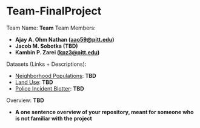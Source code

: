 # Team-FinalProject

Team Name: **Team**
Team Members:
- **Ajay A. Ohm Nathan (aao59@pitt.edu)**
- **Jacob M. Sobotka (TBD)**
- **Kambin P. Zarei (kpz3@pitt.edu)**

Datasets (Links + Descriptions):
- [Neighborhood Populations](https://data.wprdc.org/dataset/pittsburgh-american-community-survey-2015-miscellaneous-data/resource/82f29015-6905-4b1c-8300-afe9bb2231b3): **TBD**
- [Land Use](https://data.wprdc.org/dataset/pgh/resource/3738b143-57f8-4b66-a130-fc5357a0ff4e): **TBD**
- [Police Incident Blotter](https://data.wprdc.org/dataset/uniform-crime-reporting-data): **TBD**

Overview: **TBD**
- **A one sentence overview of your repository, meant for someone who is not familiar with the project**
